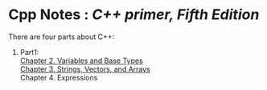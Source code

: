 # Cpp Notes : ***C++ primer, Fifth Edition***
There are four parts about C++:  
1. Part1:  
  [Chapter 2. Variables and Base Types](https://github.com/Claire-YC/Cpp/blob/main/Part%201:%20Chapter2.md) <br>
  [Chapter 3. Strings, Vectors, and Arrays](https://github.com/Claire-YC/Cpp/blob/main/Part%201%20:%20Chapter%203.md#322-operations-on-strings) <br>
  Chapter 4. Expressions

